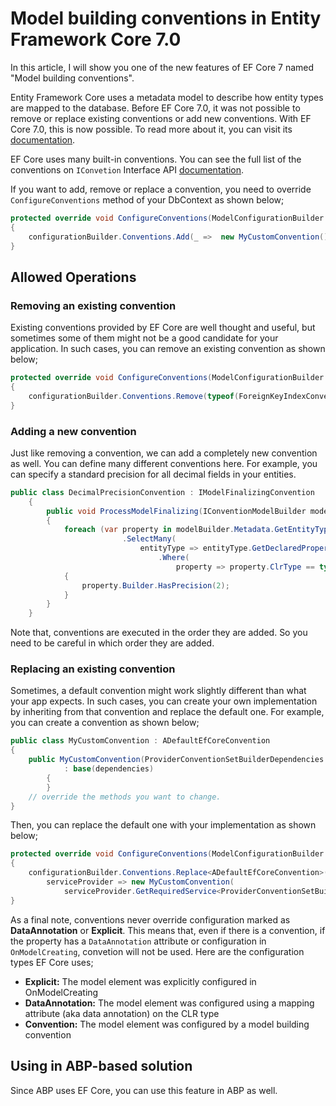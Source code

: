 # Model building conventions in Entity Framework Core 7.0

In this article, I will show you one of the new features of EF Core 7 named "Model building conventions".

Entity Framework Core uses a metadata model to describe how entity types are mapped to the database. Before EF Core 7.0, it was not possible to remove or replace existing conventions or add new conventions. With EF Core 7.0, this is now possible. To read more about it, you can visit its [documentation](https://learn.microsoft.com/en-us/ef/core/what-is-new/ef-core-7.0/whatsnew#model-building-conventions).

EF Core uses many built-in conventions. You can see the full list of the conventions on `IConvetion` Interface API [documentation](https://learn.microsoft.com/en-us/dotnet/api/microsoft.entityframeworkcore.metadata.conventions.iconvention?view=efcore-7.0).

If you want to add, remove or replace a convention, you need to override `ConfigureConventions` method of your DbContext as shown below;

```csharp
protected override void ConfigureConventions(ModelConfigurationBuilder configurationBuilder)
{
    configurationBuilder.Conventions.Add(_ =>  new MyCustomConvention());
}
```

## Allowed Operations

### Removing an existing convention

Existing conventions provided by EF Core are well thought and useful, but sometimes some of them might not be a good candidate for your application. In such cases, you can remove an existing convention as shown below;

```csharp
protected override void ConfigureConventions(ModelConfigurationBuilder configurationBuilder)
{
    configurationBuilder.Conventions.Remove(typeof(ForeignKeyIndexConvention));
}
```

### Adding a new convention

Just like removing a convention, we can add a completely new convention as well. You can define many different conventions here. For example, you can specify a standard precision for all decimal fields in your entities.

```csharp
public class DecimalPrecisionConvention : IModelFinalizingConvention
    {
        public void ProcessModelFinalizing(IConventionModelBuilder modelBuilder, IConventionContext<IConventionModelBuilder> context)
        {
            foreach (var property in modelBuilder.Metadata.GetEntityTypes()
                         .SelectMany(
                             entityType => entityType.GetDeclaredProperties()
                                 .Where(
                                     property => property.ClrType == typeof(decimal))))
            {
                property.Builder.HasPrecision(2);
            }
        }
    }
```

Note that, conventions are executed in the order they are added. So you need to be careful in which order they are added.

### Replacing an existing convention

Sometimes, a default convention might work slightly different than what your app expects. In such cases, you can create your own implementation by inheriting from that convention and replace the default one. For example, you can create a convention as shown below;

```csharp
public class MyCustomConvention : ADefaultEfCoreConvention
{
    public MyCustomConvention(ProviderConventionSetBuilderDependencies dependencies)
            : base(dependencies)
        {
        }    
    // override the methods you want to change.
}
```

Then, you can replace the default one with your implementation as shown below;

```csharp
protected override void ConfigureConventions(ModelConfigurationBuilder configurationBuilder)
{
    configurationBuilder.Conventions.Replace<ADefaultEfCoreConvention>(
        serviceProvider => new MyCustomConvention(
            serviceProvider.GetRequiredService<ProviderConventionSetBuilderDependencies>()));
}
```

As a final note, conventions never override configuration marked as **DataAnnotation** or **Explicit**. This means that, even if there is a convention, if the property has a `DataAnnotation` attribute or configuration in `OnModelCreating`, convetion will not be used. Here are the configuration types EF Core uses;

* **Explicit:** The model element was explicitly configured in OnModelCreating
* **DataAnnotation:** The model element was configured using a mapping attribute (aka data annotation) on the CLR type
* **Convention:** The model element was configured by a model building convention

## Using in ABP-based solution

Since ABP uses EF Core, you can use this feature in ABP as well. 